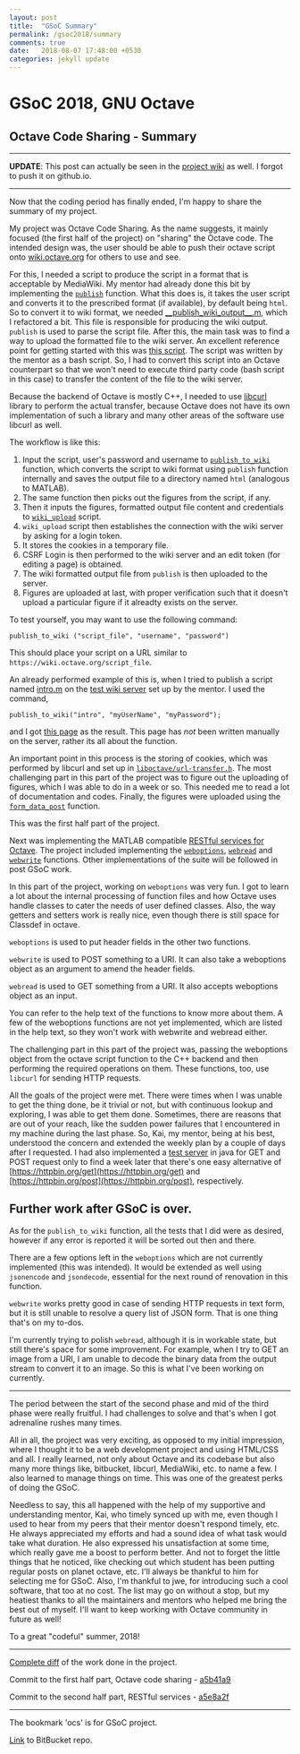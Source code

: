 ```yaml
---
layout: post
title:  "GSoC Summary"
permalink: /gsoc2018/summary
comments: true
date:   2018-08-07 17:48:00 +0530
categories: jekyll update
---
```


# GSoC 2018, GNU Octave
## Octave Code Sharing - Summary

****

**UPDATE**: This post can actually be seen in the [project wiki](https://bitbucket.org/me_ydv_5/octave/wiki/Home) as well. I forgot to push it on github.io.

****

Now that the coding period has finally ended, I'm happy to share the summary of my project.

My project was Octave Code Sharing. As the name suggests, it mainly focused (the first half of the project) on "sharing" the Octave code. The intended design was, the user should be able to push their octave script onto [wiki.octave.org](https://wiki.octave.org) for others to use and see. 

For this, I needed a script to produce the script in a format that is acceptable by MediaWiki. My mentor had already done this bit by implementing the [`publish`](https://bitbucket.org/me_ydv_5/octave/src/default/scripts/miscellaneous/publish__.m) function. What this does is, it takes the user script and converts it to the prescribed format (if available), by default being `html`. So to convert it to wiki format, we needed [\_\_publish_wiki_output\_\_.m](https://bitbucket.org/me_ydv_5/octave/src/default/scripts/miscellaneous/private/__publish_wiki_output__.m), which I refactored a bit. This file is responsible for producing the wiki output. `publish` is used to parse the script file. After this, the main task was to find a way to upload the formatted file to the wiki server. An excellent reference point for getting started with this was [this script](https://github.com/octave-de/OctConf2017/blob/master/demo2/wikiLogin.sh). The script was written by the mentor as a bash script. So, I had to convert this script into an Octave counterpart so that we won't need to execute third party code (bash script in this case) to transfer the content of the file to the wiki server.

Because the backend of Octave is mostly C++, I needed to use [libcurl](https://curl.haxx.se/libcurl/) library to perform the actual transfer, because Octave does not have its own implementation of such a library and many other areas of the software use libcurl as well.

The workflow is like this:
1.  Input the script, user's password and username to [`publish_to_wiki`](https://bitbucket.org/me_ydv_5/octave/src/default/scripts/miscellaneous/publish_to_wiki.m) function, which converts the script to wiki format using `publish` function internally and saves the output file to a directory named `html` (analogous to MATLAB).
2.  The same function then picks out the figures from the script, if any.
3.  Then it inputs the figures, formatted output file content and credentials to [`wiki_upload`](https://bitbucket.org/me_ydv_5/octave/src/default/scripts/miscellaneous/wiki_upload.m) script.
4.  `wiki_upload` script then establishes the connection with the wiki server by asking for a login token.
5.  It stores the cookies in a temporary file.
6.  CSRF Login is then performed to the wiki server and an edit token (for editing a page) is obtained.
7.  The wiki formatted output file from `publish` is then uploaded to the server.
8.  Figures are uploaded at last, with proper verification such that it doesn't upload a particular figure if it alreadty exists on the server.

To test yourself, you may want to use the following command:

`publish_to_wiki ("script_file", "username", "password")`

This should place your script on a URL similar to `https://wiki.octave.org/script_file`.

An already performed example of this is, when I tried to publish a script named [intro.m](https://github.com/octave-de/OctConf2017/blob/master/demo2/intro.m) on the [test wiki server](https://wiki.octave.space) set up by the mentor.
I used the command, 

```
publish_to_wiki("intro", "myUserName", "myPassword");
```

and I got [this page](https://wiki.octave.space/index.php/Intro) as the result. This page has *not* been written manually on the server, rather its all about the function.

An important point in this process is the storing of cookies, which was performed by libcurl and set up in [`liboctave/url-transfer.h`](https://bitbucket.org/me_ydv_5/octave/src/aa660b7dcae72a2e769ecbfe71b56c86012ca2db/liboctave/util/url-transfer.h#lines-158). The most challenging part in this part of the project was to figure out the uploading of figures, which I was able to do in a week or so. This needed me to read a lot of documentation and codes. Finally, the figures were uploaded using the [`form_data_post`](https://bitbucket.org/me_ydv_5/octave/src/aa660b7dcae72a2e769ecbfe71b56c86012ca2db/liboctave/util/url-transfer.cc#lines-721) function.

This was the first half part of the project.

Next was implementing the MATLAB compatible [RESTful services for Octave](https://github.com/octave-de/octave-web#the-intended-design). The project included implementing the [`weboptions`](https://bitbucket.org/me_ydv_5/octave/src/ocs/scripts/web/weboptions.m), [`webread`](https://bitbucket.org/me_ydv_5/octave/src/ocs/scripts/web/webread.m) and [`webwrite`](https://bitbucket.org/me_ydv_5/octave/src/ocs/scripts/web/webwrite.m) functions. Other implementations of the suite will be followed in post GSoC work.

In this part of the project, working on `weboptions` was very fun. I got to learn a lot about the internal processing of function files and how Octave uses handle classes to cater the needs of user defined classes. Also, the way getters and setters work is really nice, even though there is still space for Classdef in octave.

`weboptions` is used to put header fields in the other two functions.

`webwrite` is used to POST something to a URI. It can also take a weboptions object as an argument to amend the header fields.

`webread` is used to GET something from a URI. It also accepts weboptions object as an input.

You can refer to the help text of the functions to know more about them. A few of the weboptions functions are not yet implemented, which are listed in the help text, so they won't work with webwrite and webread either.

The challenging part in this part of the project was, passing the weboptions object from the octave script function to the C++ backend and then performing the required operations on them. These functions, too, use `libcurl` for sending HTTP requests.

All the goals of the project were met. There were times when I was unable to get the thing done, be it trivial or not, but with continuous lookup and exploring, I was able to get them done. Sometimes, there are reasons that are out of your reach, like the sudden power failures that I encountered in my machine during the last phase. So, Kai, my mentor, being at his best, understood the concern and extended the weekly plan by a couple of days after I requested. I had also implemented a [test server](https://bitbucket.org/me_ydv_5/server_code) in java for GET and POST request only to find a week later that there's one easy alternative of [https://httpbin.org/get](https://httpbin.org/get) and [https://httpbin.org/post](https://httpbin.org/post), respectively.

## Further work after GSoC is over.

As for the `publish_to_wiki` function, all the tests that I did were as desired, however if any error is reported it will be sorted out then and there.

There are a few options left in the `weboptions` which are not currently implemented (this was intended). It would be extended as well using `jsonencode` and `jsondecode`, essential for the next round of renovation in this function.

`webwrite` works pretty good in case of sending HTTP requests in text form, but it is still unable to resolve a query list of JSON form. That is one thing that's on my to-dos.

I'm currently trying to polish `webread`, although it is in workable state, but still there's space for some improvement. For example, when I try to GET an image from a URI, I am unable to decode the binary data from the output stream to convert it to an image. So this is what I've been working on currently.

****

The period between the start of the second phase and mid of the third phase were really fruitful. I had challenges to solve and that's when I got adrenaline rushes many times.

All in all, the project was very exciting, as opposed to my initial impression, where I thought it to be a web development project and using HTML/CSS and all. I really learned, not only about Octave and its codebase but also many more things like, bitbucket, libcurl, MediaWiki, etc. to name a few. I also learned to manage things on time. This was one of the greatest perks of doing the GSoC.

Needless to say, this all happened with the help of my supportive and understanding mentor, Kai, who timely synced up with me, even though I used to hear from my peers that their mentor doesn't respond timely, etc. He always appreciated my efforts and had a sound idea of what task would take what duration. He also expressed his unsatisfaction at some time, which really gave me a boost to perform better. And not to forget the little things that he noticed, like checking out which student has been putting regular posts on planet octave, etc. I'll always be thankful to him for selecting me for GSoC. Also, I'm thankful to jwe, for introducing such a cool software, that too at no cost. The list may go on without a stop, but my heatiest thanks to all the maintainers and mentors who helped me bring the best out of myself. I'll want to keep working with Octave community in future as well!

To a great "codeful" summer, 2018!

****

[Complete diff](https://bitbucket.org/me_ydv_5/octave/branches/compare/ocs%0D%40#diff) of the work done in the project.

Commit to the first half part, Octave code sharing - [a5b41a9](https://bitbucket.org/me_ydv_5/octave/commits/a5b41a9dcf6979c39953f8770b87cbadc23a08cd)

Commit to the second half part, RESTful services - [a5e8a2f](https://bitbucket.org/me_ydv_5/octave/commits/a5e8a2f640ac4bc398be655ecfcd4336ca82f89c)

****
The bookmark 'ocs' is for GSoC project.

[Link](https://bitbucket.org/me_ydv_5/octave/commits/branch/ocs) to BitBucket repo.
